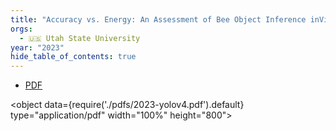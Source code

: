 ```yaml
---
title: "Accuracy vs. Energy: An Assessment of Bee Object Inference inVideos from On-Hive Video Loggers with YOLOv3,YOLOv4-Tiny, and YOLOv7-Tiny"
orgs:
  - 🇺🇸 Utah State University
year: "2023"
hide_table_of_contents: true
---
```

- [PDF](pdfs/2023-yolov4.pdf)

<object data={require('./pdfs/2023-yolov4.pdf').default} type="application/pdf" width="100%" height="800"></object>

